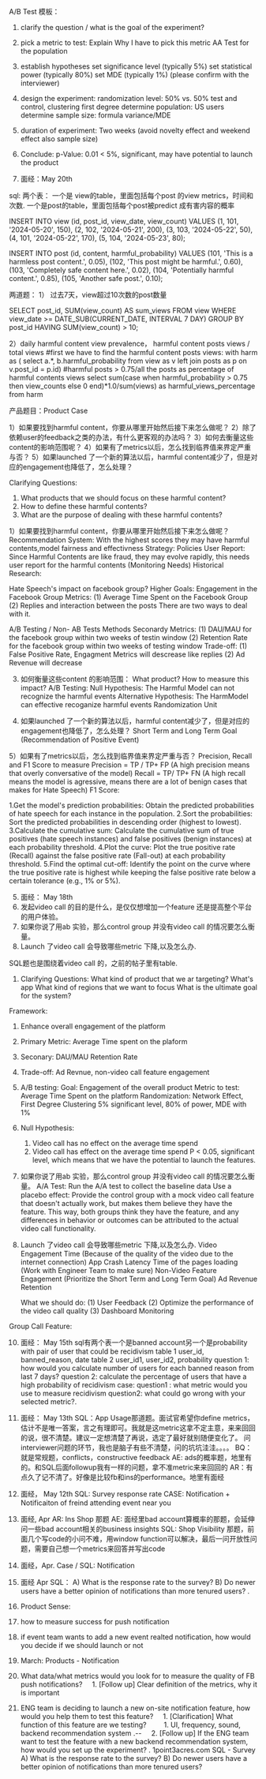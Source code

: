A/B Test 模板： 



1. clarify the question / what is the goal of the experiment? 
2. pick a metric to test: Explain Why I have to pick this metric 
   AA Test for the population 
3. establish hypotheses
   set significance level (typically 5%)
   set statistical power (typically 80%)
   set MDE (typically 1%) (please confirm with the interviewer) 
4. design the experiment: 
   randomization level: 50% vs. 50% test and control, clustering first degree 
   determine population: US users  
   determine sample size: formula variance/MDE 
5. duration of experiment: Two weeks (avoid novelty effect and weekend effect also sample size) 
6. Conclude: p-Value: 0.01 < 5%, significant, may have potential to launch the product 




1. 面经：May 20th 

sql:
两个表：
一个是 view的table，里面包括每个post 的view metrics，时间和次数. 
一个是post的table，里面包括每个post被predict 成有害内容的概率

INSERT INTO view (id, post_id, view_date, view_count) VALUES
(1, 101, '2024-05-20', 150),
(2, 102, '2024-05-21', 200),
(3, 103, '2024-05-22', 50),
(4, 101, '2024-05-22', 170),
(5, 104, '2024-05-23', 80);

INSERT INTO post (id, content, harmful_probability) VALUES
(101, 'This is a harmless post content.', 0.05),
(102, 'This post might be harmful.', 0.60),
(103, 'Completely safe content here.', 0.02),
(104, 'Potentially harmful content.', 0.85),
(105, 'Another safe post.', 0.10);


两道题：
1） 过去7天，view超过10次数的post数量

SELECT post_id, SUM(view_count) AS sum_views
FROM view
WHERE view_date >= DATE_SUB(CURRENT_DATE, INTERVAL 7 DAY)
GROUP BY post_id
HAVING SUM(view_count) > 10;

2）daily harmful content view prevalence， harmful content posts views / total views 
#first we have to find the harmful content posts views: 
with harm as (
select 
a.*,
b.harmful_probability 
from view as v 
left join posts as p 
on v.post_id = p.id) 
#harmful posts > 0.75/all the posts as percentage of harmful contents views 
select sum(case when harmful_probability > 0.75 then view_counts else 0 end)*1.0/sum(views) as harmful_views_percentage from harm 


产品题目：Product Case 

1）如果要找到harmful content，你要从哪里开始然后接下来怎么做呢？
2）除了依赖user的feedback之类的办法，有什么更客观的办法吗？
3）如何去衡量这些content的影响范围呢？
4）如果有了metrics以后，怎么找到临界值来界定严重与否？
5）如果launched 了一个新的算法以后，harmful content减少了，但是对应的engagement也降低了，怎么处理？

Clarifying Questions: 
1. What products that we should focus on these harmful content?
2. How to define these harmful contents?
3. What are the purpose of dealing with these harmful contents?

1）如果要找到harmful content，你要从哪里开始然后接下来怎么做呢？
Recommendation System: With the highest scores they may have harmful contents,model fairness and effectivness 
Strategy: Policies 
User Report: Since Harmful Contents are like fraud, they may evolve rapidly, this needs user report for the harmful contents (Monitoring Needs) 
Historical Research: 

Hate Speech's impact on facebook group? 
Higher Goals: Engagement in the Facebook Group 
Metrics: (1) Average Time Spent on the Facebook Group (2) Replies and interaction between the posts 
There are two ways to deal with it. 

A/B Testing / Non- AB Tests Methods 
Seconardy Metrics: (1) DAU/MAU for the facebook group within two weeks of testin window 
                   (2) Retention Rate for the facebook group within two weeks of testing window 
Trade-off: (1) False Positive Rate, Engagment Metrics will descrease like replies 
           (2) Ad Revenue will decrease 

3) 如何衡量这些content 的影响范围：
What product? How to measure this impact?
A/B Testing: 
Null Hypothesis: The Harmful Model can not recognize the harmful events 
Alternative Hypothesis: The HarmModel can effective recoganize harmful events
Randomization Unit

4) 如果launched 了一个新的算法以后，harmful content减少了，但是对应的engagement也降低了，怎么处理？
   Short Term and Long Term Goal (Recommendation of Positive Event)

5）如果有了metrics以后，怎么找到临界值来界定严重与否？
Precision, Recall and F1 Score to measure 
Precision = TP / TP+ FP (A high precision means that overly conversative of the model) 
Recall = TP/ TP+ FN (A high recall means the model is agressive, means there are a lot of benign cases that makes for Hate Speech) 
F1 Score: 

1.Get the model's prediction probabilities: Obtain the predicted probabilities of hate speech for each instance in the population.
2.Sort the probabilities: Sort the predicted probabilities in descending order (highest to lowest).
3.Calculate the cumulative sum: Calculate the cumulative sum of true positives (hate speech instances) and false positives (benign instances) at each probability threshold.
4.Plot the curve: Plot the true positive rate (Recall) against the false positive rate (Fall-out) at each probability threshold.
5.Find the optimal cut-off: Identify the point on the curve where the true positive rate is highest while keeping the false positive rate below a certain tolerance (e.g., 1% or 5%).



5. 面经： May 18th
1. 发起video call 的目的是什么，是仅仅想增加一个feature 还是提高整个平台的用户体验。
2. 如果你说了用ab 实验，那么control group 并没有video call 的情况要怎么衡量。
3. Launch 了video call 会导致哪些metric 下降,以及怎么办. 

SQL题也是围绕着video call 的，之前的帖子里有table.

1. Clarifying Questions:
What kind of product that we ar targeting? What's app
What kind of regions that we want to focus
What is the ultimate goal for the system?

Framework: 
1. Enhance overall engagement of the platform
2. Primary Metric: Average Time spent on the plaform
3. Seconary: DAU/MAU Retention Rate
4. Trade-off: Ad Revnue, non-video call feature engagement
5. A/B testing:
  Goal: Engagement of the overall product
  Metric to test: Average Time Spent on the platform
  Randomization: Network Effect, First Degree Clustering
  5% significant level, 80% of power, MDE with 1%
6. Null Hypothesis:
    1. Video call has no effect on the average time spend
    2. Video call has effect on the average time spend
    P < 0.05, significant level, which means that we have the potential to launch the features.
7. 如果你说了用ab 实验，那么control group 并没有video call 的情况要怎么衡量。
   A/A Test: Run the A/A test to collect the baseline data
   Use a placebo effect: Provide the control group with a mock video call feature that doesn't actually work, but makes them believe they have the feature. This way, both groups think they have the feature, and any differences in behavior or outcomes can be attributed to the actual video call functionality.
8. Launch 了video call 会导致哪些metric 下降,以及怎么办.
   Video Engagement Time (Because of the quality of the video due to the internet connection)
   App Crash 
   Latency Time of the pages loading (Work with Engineer Team to make sure)
   Non-Video Feature Engagement (Prioritize the Short Term and Long Term Goal)
   Ad Revenue
   Retention 

   What we should do:
   (1) User Feedback
   (2) Optimize the performance of the video call quality
   (3) Dashboard Monitoring

Group Call Feature: 

10. 面经： May 15th
sql有两个表一个是banned account另一个是probability with pair of user that could be recidivism
table 1 user_id, banned_reason, date
table 2 user_id1, user_id2, probability
question 1: how would you calculate number of users for each banned reason from last 7 days?
question 2: calculate the percentage of users that have a high probability of recidivism
case:
question1 : what metric would you use to measure recidivism
question2: what could go wrong with your selected metric?.

11. 面经： May 13th
SQL：App Usage那道题。面试官希望你define metrics，估计不是唯一答案，言之有理即可。我就是这metric这拿不定主意，来来回回的说，很不清楚。建议一定想清楚了再说，选定了最好就别随便变化了。 问interviewer问题的环节，我也是脑子有些不清楚，问的坑坑洼洼。。。。
BQ：就是常规题，conflicts，constructive feedback
AE: ads的概率题，地里有的。和SQL后面followup我有一样的问题，拿不准metric来来回回的
AR：有点久了记不清了。好像是比较fb和ins的performance。地里有面经

12. 面经， May 12th 
SQL: Survey response rate
CASE: Notification + Notificaiton of freind attending event near you

13. 面经, Apr
AR: Ins Shop 那题
AE: 面经里bad account算概率的那题，会延伸问一些bad account相关的business insights
SQL: Shop Visibility 那题，前面几个写code的小问不难，用window function可以解决，最后一问开放性问题，需要自己想一个metrics来回答并写出code

14. 面经，Apr.
Case / SQL: Notification

15. 面经 Apr
SQL：
A) What is the response rate to the survey?
B) Do newer users have a better opinion of notifications than more tenured users?
.
16. Product Sense:
1. how to measure success for push notification
2. if event team wants to add a new event realted notification, how would you decide if we should launch or not

10. March:
Products - Notification
1. What data/what metrics would you look for to measure the quality of FB push notifications?
    1. [Follow up] Clear definition of the metrics, why it is important
2. ENG team is deciding to launch a new on-site notification feature, how would you help them to test this feature?
    1. [Clarification] What function of this feature are we testing?
        1. UI, frequency, sound, backend recommendation system .--
    2. [Follow up] If the ENG team want to test the feature with a new backend recommendation system, how would you set up the experiment?
. 1point3acres.com
SQL - Survey
A) What is the response rate to the survey?
B) Do newer users have a better opinion of notifications than more tenured users?

